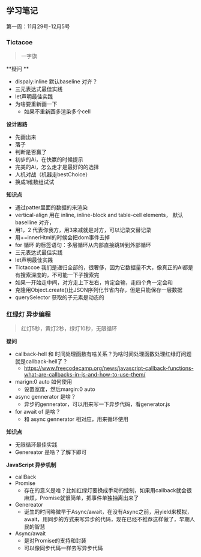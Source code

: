 ## 学习笔记
第一周：11月29号-12月5号

### Tictacoe
> 一字旗

**疑问 **
- dispaly:inline 默认baseline 对齐？  
- 三元表达式最佳实践
- let声明最佳实践
- 为啥要重新画一下
    - 如果不重新画多渲染多个cell

**设计思路**
- 先画出来
- 落子
- 判断是否赢了
- 初步的Ai，在快赢的时候提示
- 完美的Ai，怎么走才是最好的的选择
- 人机对战（机器走bestChoice）
- 换成1维数组试试

**知识点**
- 通过patter里面的数据的来渲染
- vertical-align 用在 inline, inline-block and table-cell elements， 默认baselline 对齐，
- 用1，2 代表你我方，用3来减就是对方，可以记录交替记录
- 用+=innerHtml的时候会把dom事件去掉
- for 循环 的标签语句：多层循环从内部直接跳转到外部循环
- 三元表达式最佳实践
- let声明最佳实践
- Tictaccoe 我们是递归全部的，很奢侈，因为它数据量不大，像真正的Ai都是有搜索深度的，不可能一下子搜索完
- 如果一开始走中间，对方走上下左右，肯定会输，走四个角一定会和
- 克隆用Object.create()比JSON序列化节省内存，但是只能保存一层数据
- querySelector 获取的子元素是动态的

### 红绿灯 异步编程
> 红灯5秒，黄灯2秒，绿灯10秒，无限循环

**疑问**
- callback-hell 和 时间处理函数有啥关系？为啥时间处理函数处理红绿灯问题就是callback-hell了？
    - https://www.freecodecamp.org/news/javascript-callback-functions-what-are-callbacks-in-js-and-how-to-use-them/
- marign:0 auto 如何使用
    - 设置宽度，然后margin:0 auto
- async gennerator 是啥？
    - 异步的gennerator，可以用来写一下异步代码，看generator.js
- for await of 是啥？
    - 和 async gennerator 相对应，用来循环使用

**知识点**
- 无限循环最佳实践
- Genereator 是啥？了解下即可

**JavaScript 异步机制**
- callBack
- Promise
    - 存在的意义是啥？比如红绿灯要换成手动的控制，如果用callback就会很麻烦，Promise就很简单，把事件单独抽离出来了
- Genereator
    - 诞生的时间略微早于Async/await，在没有Async之前，用yield来模拟，await，用同步的方式来写异步的代码，现在已经不推荐这样做了，早期人民的智慧
- Async/await
    - 是对Promise的支持和封装
    - 可以像同步代码一样去写异步代码



